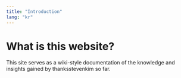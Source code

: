 ```yaml
---
title: "Introduction"
lang: "kr"
---
```


# What is this website?

This site serves as a wiki-style documentation of the knowledge and insights gained by thanksstevenkim so far.
